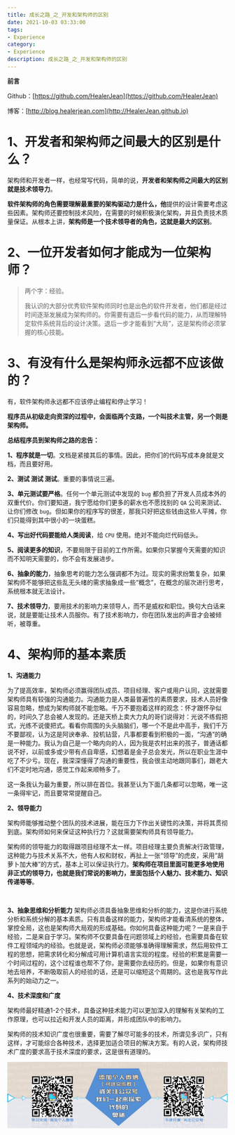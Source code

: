 ```yaml
---
title: 成长之路_之_开发和架构师的区别
date: 2021-10-03 03:33:00
tags: 
- Experience
category: 
- Experience
description: 成长之路_之_开发和架构师的区别
---
```


**前言**     

 Github：[https://github.com/HealerJean](https://github.com/HealerJean)         

 博客：[http://blog.healerjean.com](http://HealerJean.github.io)          



# 1、开发者和架构师之间最大的区别是什么？     

架构师和开发者一样，也经常写代码，简单的说，**开发者和架构师之间最大的区别就是技术领导力**。         

**软件架构师的角色需要理解最重要的架构驱动力是什么，他**提供的设计需要考虑这些因素。架构师还要控制技术风险，在需要的时候积极演化架构，并且负责技术质量保证。从根本上讲，**架构师是一个技术领导者的角色，这就是最大的区别**。             



# 2、一位开发者如何才能成为一位架构师？

> 两个字：经验。             
>
> 我认识的大部分优秀软件架构师同时也是出色的软件开发者，他们都是经过时间逐渐发展成为架构师的。你需要有退后一步看代码的能力，从而理解特定软件系统背后的设计决策。退后一步才能看到“大局”，这是架构师必须掌握的核心技能。         



# **3、有没有什么是架构师永远都不应该做的？**

有，软件架构师永远都不应该停止编程和停止学习！       

**程序员从初级走向资深的过程中，会面临两个支路，一个叫技术主管，另一个则是架构师。**       

**总结程序员到架构师之路的忠告：**        

**1、程序就是一切**。文档是紧接其后的事情。因此，把你们的代码写成本身就是文档，而且要好用。

**2、测试 测试 测试**。重要的事情说三遍。         

**3、单元测试要严格**。任何一个单元测试中发现的 `bug` 都负担了开发人员成本外的双重代价。你们要知道，我宁愿给你们更多的薪水也不愿找别的 `QA` 公司来测试、让你们修改 `bug`。但如果你的程序写的很差，那我只好把这些钱由这些人平摊，你们只能得到其中很小的一块蛋糕。        

**4、写出好代码要能给人类阅读**，给 `CPU` 使用。绝对不能向烂代码低头。        

**5、阅读更多的知识**，不要局限于目前的工作所需。如果你只掌握今天需要的知识而不知明天需要的，你不会有发展进步。        

**6、抽象的能力**，抽象思考的能力怎么强调都不为过。现实的需求纷繁复杂，如果架构师不能够把这些乱无头绪的需求抽象成一些“概念”，在概念的层次进行思考，系统根本就无法设计。          

**7、技术领导力**，要用技术的影响力来领导人，而不是威权和职位。换句大白话来说，就是要能让技术人员服你。有了技术影响力，你在团队发出的声音才会被倾听，被尊重。



# 4、架构师的基本素质

**1、沟通能力**          

为了提高效率，架构师必须赢得团队成员、项目经理、客户或用户认同，这就需要架构师具有较强的沟通能力。沟通能力是人类最普遍性的素质要求，技术人员好像容易忽略，想成为架构师就不能忽略。千万不要抱着这样的观念：怀才跟怀孕似的，时间久了总会被人发现的。还是天桥上卖大力丸的哥们说得对：光说不练假把式，光练不说傻把式。看看你周围的头头脑脑们，哪一个不是此中高手，我们千万不要鄙视，认为这是阿谀奉承、投机钻营，凡事都要看到积极的一面，“沟通”的确是一种能力。我认为自己是一个略内向的人，因为我是农村出来的孩子，普通话都说不好，以前或多或少带有点自卑感，幻想着是金子总会发光，所以在职业生涯中吃了不少亏。现在，我深深懂得了沟通的重要性，我会很主动地跟同事们，跟老大们不定时地沟通，感觉工作起来顺畅多了。        

这一条我认为最为重要，所以排在首位。我甚至认为下面几条都可以忽略，唯一这一条得牢记，而且要常常提醒自己。            



**2、领导能力**        

架构师能够推动整个团队的技术进展，能在压力下作出关键性的决策，并将其贯彻到底。架构师如何来保证这种执行力？这就需要架构师具有领导能力。         

架构师的领导能力的取得跟项目经理不太一样。项目经理主要负责解决行政管理，这种能力与技术关系不大，他有人权和财权，再扯上一张“领导”的虎皮，采用“胡萝卜加大棒”的方式，基本上可以保证执行力。**架构师在项目里面可能更多地使用非正式的领导力，也就是我们常说的影响力，里面包括个人魅力、技术能力、知识传递等等**。     

​     

**3、抽象思维和分析能力**
架构师必须具备抽象思维和分析的能力，这是你进行系统分析和系统分解的基本素质。只有具备这样的能力，架构师才能看清系统的整体，掌控全局，这也是架构师大局观的形成基础。你如何具备这种能力呢？一是来自于经验，二是来自于学习。架构师不仅要具备在问题领域上的经验，也需要具备在软件工程领域内的经验。也就是说，架构师必须能够准确得理解需求，然后用软件工程的思想，把需求转化和分解成可用计算机语言实现的程度。经验的积累是需要一个时间过程的，这个过程谁也帮不了你，是需要你去经历的。但是，如果你有意识地去培养，不断吸取前人的经验的话，还是可以缩短这个周期的。这也是我写作此系列的始动力之一。               



**4、技术深度和广度**             

架构师最好精通1-2个技术，具备这种技术能力可以更加深入的理解有关架构的工作原理，也可以拉近和开发人员的距离，并形成团队中的影响力。              

架构师的技术知识广度也很重要，需要了解尽可能多的技术，所谓见多识广，只有这样，才可能综合各种技术，选择更加适合项目的解决方案。有的人说，架构师技术广度的要求高于技术深度的要求，这是很有道理的。







![ContactAuthor](https://raw.githubusercontent.com/HealerJean/HealerJean.github.io/master/assets/img/artical_bottom.jpg)



<!-- Gitalk 评论 start  -->

<link rel="stylesheet" href="https://unpkg.com/gitalk/dist/gitalk.css">

<script src="https://unpkg.com/gitalk@latest/dist/gitalk.min.js"></script> 
<div id="gitalk-container"></div>    
 <script type="text/javascript">
    var gitalk = new Gitalk({
		clientID: `1d164cd85549874d0e3a`,
		clientSecret: `527c3d223d1e6608953e835b547061037d140355`,
		repo: `HealerJean.github.io`,
		owner: 'HealerJean',
		admin: ['HealerJean'],
		id: 'AAAAAAAAAAAAAAAAAA',
    });
    gitalk.render('gitalk-container');
</script> 



<!-- Gitalk end -->



